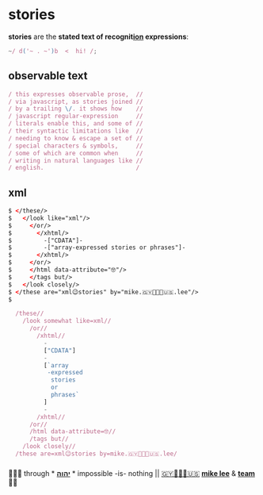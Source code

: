 # stories

**stories** are the **stated text of recognit[ion](ion.md#ion) expressions**:

```javascript
~/ d('~ . ~')b  <  hi! /;
```

## observable text

```javascript
/ this expresses observable prose,  //
/ via javascript, as stories joined //
/ by a trailing \/. it shows how    //
/ javascript regular-expression     //
/ literals enable this, and some of //
/ their syntactic limitations like  //
/ needing to know & escape a set of //
/ special characters & symbols,     //
/ some of which are common when     //
/ writing in natural languages like //
/ english.                          /
```

## xml

```xml
$ </these/>
$   </look like="xml"/>
$     </or/>
$       </xhtml/>
$         -["CDATA"]-
$         -["array-expressed stories or phrases"]-
$       </xhtml/>
$     </or/>
$     </html data-attribute="🤓"/>
$     </tags but/>
$   </look closely/>
$ </these are="xml😉stories" by="mike.🇬🇾👨🏾‍💻🇺🇸.lee"/>
$
```

```javascript
  /these//
    /look somewhat like=xml//
      /or//
        /xhtml//
          -
          ["CDATA"]
          -
          [`array
           -expressed
            stories
            or
            phrases`
          ]
          -
        /xhtml//
      /or//
      /html data-attribute=🤓//
      /tags but//
    /look closely//
  /these are=xml😉stories by=mike.🇬🇾👨🏾‍💻🇺🇸.lee/
```

###

🙇🏾‍♂️ through \* [**יהוה**](../LICENSE.txt#L1) \* impossible -is- nothing ||
[🇬🇾👨🏾‍💻🇺🇸](https://en.wikipedia.org/wiki/Guyana)
[**mike lee**](https://github.com/iskitz) &
[**team**](https://team.ionify.net/)
🤲🏾
